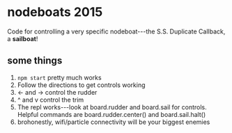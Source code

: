 # nodeboats 2015

Code for controlling a very specific nodeboat---the S.S. Duplicate Callback, a **sailboat**!

## some things

1. `npm start` pretty much works
2. Follow the directions to get controls working
3. <- and -> control the rudder
4. ^ and v control the trim
5. The repl works---look at board.rudder and board.sail for controls. Helpful commands are board.rudder.center() and board.sail.halt()
6. brohonestly, wifi/particle connectivity will be your biggest enemies
